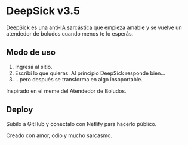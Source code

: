 # DeepSick v3.5

DeepSick es una anti-IA sarcástica que empieza amable y se vuelve un atendedor de boludos cuando menos te lo esperás.

## Modo de uso

1. Ingresá al sitio.
2. Escribí lo que quieras. Al principio DeepSick responde bien...
3. ...pero después se transforma en algo insoportable.

Inspirado en el meme del Atendedor de Boludos.

## Deploy

Subilo a GitHub y conectalo con Netlify para hacerlo público.

Creado con amor, odio y mucho sarcasmo.
